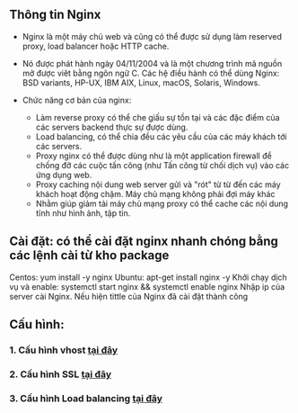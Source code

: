 ## Thông tin Nginx
* Nginx là một máy chủ web và cũng có thể được sử dụng làm reserved proxy, load balancer hoặc HTTP cache. 
* Nó được phát hành ngày 04/11/2004 và là một chương trình mã nguồn mở được viêt bằng ngôn ngữ C. Các hệ điều hành có thể dùng Nginx: BSD variants, HP-UX, IBM AIX, Linux, macOS, Solaris, Windows.
* Chức năng cơ bản của nginx:

    - Làm reverse proxy có thể che giấu sự tồn tại và các đặc điểm của các servers backend thực sự được dùng.
    - Load balancing, có thể chia đều các yêu cầu của các máy khách tới các servers.
    - Proxy nginx có thể được dùng như là một application firewall để chống đỡ các cuộc tấn công (như Tấn công từ chối dịch vụ) vào các ứng       dụng web.
    - Proxy caching nội dung web server gửi và "rót" từ từ đến các máy khách hoạt động chậm. Máy chủ mạng không phải đợi máy khác
    - Nhằm giúp giảm tải máy chủ mạng proxy có thể cache các nội dung tĩnh như hình ảnh, tập tin.
    
## Cài đặt: có thể cài đặt nginx nhanh chóng bằng các lệnh cài từ kho package
Centos: yum install -y nginx
Ubuntu: apt-get install nginx -y
Khởi chạy dịch vụ và enable: systemctl start nginx && systemctl enable nginx
Nhập ip của server cài Nginx. Nếu hiện tittle của Nginx đã cài đặt thành công
## Cấu hình:
### 1. Cấu hình vhost [tại đây](Data/vhost.md)

### 2. Cấu hình SSL [tại đây](Data/SSL.md)

### 3. Cấu hình Load balancing [tại đây](Data/Nginx-LB.md)

